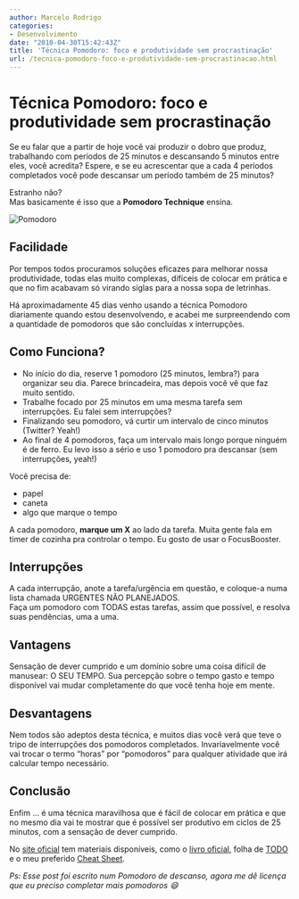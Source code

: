 ```yaml
---
author: Marcelo Rodrigo
categories:
- Desenvolvimento
date: "2010-04-30T15:42:43Z"
title: 'Técnica Pomodoro: foco e produtividade sem procrastinação'
url: /tecnica-pomodoro-foco-e-produtividade-sem-procrastinacao.html
---
```

# Técnica Pomodoro: foco e produtividade sem procrastinação

Se eu falar que a partir de hoje você vai produzir o dobro que produz, trabalhando com períodos de 25 minutos e descansando 5 minutos entre eles, você acredita? Espere, e se eu acrescentar que a cada 4 períodos completados você pode descansar um período também de 25 minutos?

Estranho não?  
Mas basicamente é isso que a **Pomodoro Technique** ensina.

![Pomodoro](/images/2010/pomodoro-marcelorodrigo.webp "Pomodoro")

## Facilidade

Por tempos todos procuramos soluções eficazes para melhorar nossa produtividade, todas elas muito complexas, difíceis de colocar em prática e que no fim acabavam só virando siglas para a nossa sopa de letrinhas.

Há aproximadamente 45 dias venho usando a técnica Pomodoro diariamente quando estou desenvolvendo, e acabei me surpreendendo com a quantidade de pomodoros que são concluídas x interrupções.

## Como Funciona?

- No início do dia, reserve 1 pomodoro (25 minutos, lembra?) para organizar seu dia. Parece brincadeira, mas depois você vê que faz muito sentido.
- Trabalhe focado por 25 minutos em uma mesma tarefa sem interrupções. Eu falei sem interrupções?
- Finalizando seu pomodoro, vá curtir um intervalo de cinco minutos (Twitter? Yeah!)
- Ao final de 4 pomodoros, faça um intervalo mais longo porque ninguém é de ferro. Eu levo isso a sério e uso 1 pomodoro pra descansar (sem interrupções, yeah!)

Você precisa de:

- papel
- caneta
- algo que marque o tempo

A cada pomodoro, **marque um X** ao lado da tarefa. Muita gente fala em timer de cozinha pra controlar o tempo. Eu gosto de usar o FocusBooster.

## Interrupções

A cada interrupção, anote a tarefa/urgência em questão, e coloque-a numa lista chamada URGENTES NÃO PLANEJADOS.  
Faça um pomodoro com TODAS estas tarefas, assim que possível, e resolva suas pendências, uma a uma.

## Vantagens

Sensação de dever cumprido e um domínio sobre uma coisa difícil de manusear: O SEU TEMPO. Sua percepção sobre o tempo gasto e tempo disponível vai mudar completamente do que você tenha hoje em mente.

## Desvantagens

Nem todos são adeptos desta técnica, e muitos dias você verá que teve o tripo de interrupções dos pomodoros completados. Invariavelmente você vai trocar o termo “horas” por “pomodoros” para qualquer atividade que irá calcular tempo necessário.

## Conclusão

Enfim … é uma técnica maravilhosa que é fácil de colocar em prática e que no mesmo dia vai te mostrar que é possível ser produtivo em ciclos de 25 minutos, com a sensação de dever cumprido.

No [site oficial](http://www.pomodorotechnique.com/) tem materiais disponíveis, como o [livro oficial](http://www.pomodorotechnique.com/), folha de [TODO](http://www.pomodorotechnique.com/downloads/pomodoro_todo.pdf) e o meu preferido [Cheat Sheet](http://www.pomodorotechnique.com/downloads/pomodoro_cheat_sheet.pdf).

*Ps: Esse post foi escrito num Pomodoro de descanso, agora me dê licença que eu preciso completar mais pomodoros :smile:*